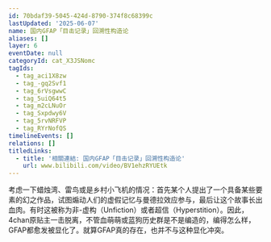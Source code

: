 ```yaml
---
id: 70bdaf39-5045-424d-8790-374f8c68399c
lastUpdated: '2025-06-07'
name: 国内GFAP「目击记录」回溯性构造论
aliases: []
layer: 6
eventDate: null
categoryId: cat_X3JSNomc
tagIds:
  - tag_aci1X8zw
  - tag_-gq2Svf1
  - tag_6rVsgwwC
  - tag_5uiQ64t5
  - tag_m2cLNuOr
  - tag_Sxpdwy6V
  - tag_5rvNRFVP
  - tag_RYrNofQS
timelineEvents: []
relations: []
titledLinks:
  - title: '相關連結: 国内GFAP「目击记录」回溯性构造论'
    url: www.bilibili.com/video/BV1ehzRYUEtk
---
```

考虑一下蜡烛湾、雷鸟或是乡村小飞机的情况：首先某个人提出了一个具备某些要素的幻之作品，试图煽动人们的虚假记忆与曼德拉效应参与，最后让这个故事长出血肉。有时这被称为非-虚构（Unfiction）或者超信（Hyperstition）。因此，4chan原贴主一击脱离，不管血萌萌或蓝狗历史群是不是编造的，编得怎么样，GFAP都愈发被显化了。就算GFAP真的存在，也并不与这种显化冲突。
